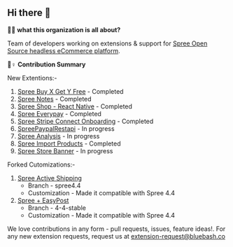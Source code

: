 ## Hi there 👋

🙋‍♀️ **what this organization is all about?**

Team of developers working on extensions & support for [Spree Open Source headless eCommerce platform](https://github.com/spree/spree).

🌈♀️ **Contribution Summary**

New Extentions:-

1. [Spree Buy X Get Y Free](https://github.com/spree-edge/spree_buy_x_get_y) - Completed
2. [Spree Notes](https://github.com/spree-edge/spree_notes) - Completed
3. [Spree Shop - React Native](https://github.com/spree-edge/spree-react-native) - Completed
4. [Spree Everypay](https://github.com/spree-edge/spree_everypay)  - Completed
5. [Spree Stripe Connect Onboarding](https://github.com/spree-edge/spree_stripe_connect_onboarding) - Completed
6. [SpreePaypalRestapi](https://github.com/spree-edge/spree_paypal_restapi)  - In progress
7. [Spree Analysis](https://github.com/spree-edge/spree_analysis) - In progress
8. [Spree Import Products](https://github.com/spree-edge/spree_import_products) - Completed
9. [Spree Store Banner](https://github.com/spree-edge/spree_store_banner) - In progress


Forked Cutomizations:-

1. [Spree Active Shipping ](https://github.com/spree-edge/spree_active_shipping)
   - Branch - spree4.4
   - Customization - Made it compatible with Spree 4.4
2. [Spree + EasyPost](https://github.com/spree-edge/spree_easypost)
   - Branch - 4-4-stable
   - Customization - Made it compatible with Spree 4.4




We love contributions in any form - pull requests, issues, feature ideas!. For any new extension requests, request us at extension-request@bluebash.co 
